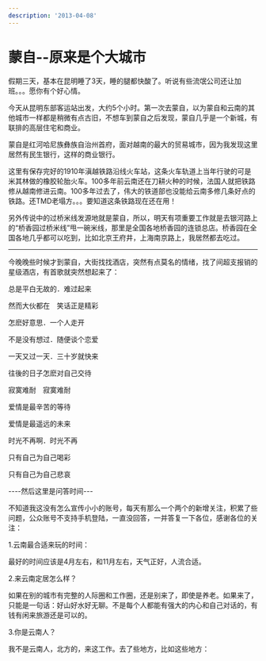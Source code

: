 ```yaml
---
description: '2013-04-08'
---
```


# 蒙自--原来是个大城市

假期三天，基本在昆明睡了3天，睡的腿都快酸了。听说有些流氓公司还让加班。。。愿你有个好心情。

今天从昆明东部客运站出发，大约5个小时。第一次去蒙自，以为蒙自和云南的其他城市一样都是稍微有点古旧，不想车到蒙自之后发现，蒙自几乎是一个新城，有联排的高层住宅和商业。

蒙自是红河哈尼族彝族自治州首府，面对越南的最大的贸易城市，因为我发现这里居然有民生银行，这样的商业银行。

这里有保存完好的1910年滇越铁路沿线火车站，这条火车轨道上当年行驶的可是米其林做的橡胶轮胎火车。100多年前云南还在刀耕火种的时候，法国人就把铁路修从越南修进云南。100多年过去了，伟大的铁道部也没能给云南多修几条好点的铁路。还TMD老塌方。。。要知道这条铁路现在还在用！

另外传说中的过桥米线发源地就是蒙自，所以，明天有项重要工作就是去银河路上的“桥香园过桥米线”甩一碗米线，那里是全国各地桥香园的连锁总店。桥香园在全国各地几乎都可以吃到，比如北京王府井，上海南京路上，我居然都去吃过。

----

今晚晚些时候才到蒙自，大街找找酒店，突然有点莫名的情绪，找了间超支报销的星级酒店，有首歌就突然想起来了：

总是平白无故的．难过起来

然而大伙都在　笑话正是精彩

怎麽好意思．一个人走开

不是没有想过．随便谈个恋爱

一天又过一天．三十岁就快来

往後的日子怎麽对自己交待

寂寞难耐　寂寞难耐

爱情是最辛苦的等待

爱情是最遥远的未来

时光不再啊．时光不再

只有自己为自己喝彩

只有自己为自己悲哀

----然后这里是问答时间---

不知道我这没有怎么宣传小小的账号，每天有那么一个两个的新增关注，积累了些问题，公众账号不支持手机登陆，一直没回答，一并答复一下各位，感谢各位的关注：

1.云南最合适来玩的时间：

 最好的时间应该是4月左右，和11月左右，天气正好，人流合适。

2.来云南定居怎么样？

 如果在别的城市有完整的人际圈和工作圈，还是别来了，即使是养老。如果来了，只能是一句话：好山好水好无聊。不是每个人都能有强大的内心和自己对话的，有钱有闲来旅游还是可以的。

3.你是云南人？

 我不是云南人，北方的，来这工作。去了些地方，比如这些地方：


